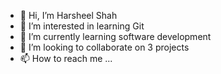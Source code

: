 - 👋 Hi, I’m Harsheel Shah
- 👀 I’m interested in learning Git
- 🌱 I’m currently learning software development
- 💞️ I’m looking to collaborate on 3 projects
- 📫 How to reach me ...

<!---
harsheel85/harsheel85 is a ✨ special ✨ repository because its `README.md` (this file) appears on your GitHub profile.
You can click the Preview link to take a look at your changes.
--->
